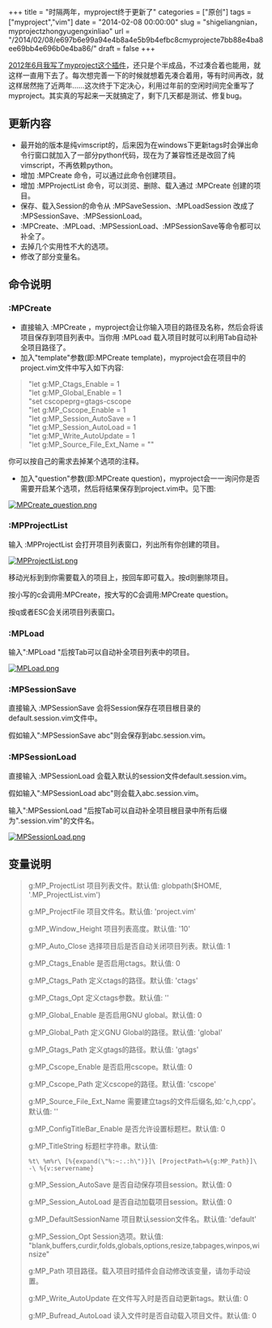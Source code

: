 +++
title = "时隔两年，myproject终于更新了"
categories = ["原创"]
tags = ["myproject","vim"]
date = "2014-02-08 00:00:00"
slug = "shigeliangnian，myprojectzhongyugengxinliao"
url = "/2014/02/08/e697b6e99a94e4b8a4e5b9b4efbc8cmyprojecte7bb88e4ba8ee69bb4e696b0e4ba86/"
draft = false
+++

[2012年6月我写了myproject这个插件](http://www.jiazhoulvke.com/170.html)，还只是个半成品，不过凑合着也能用，就这样一直用下去了。每次想完善一下的时候就想着先凑合着用，等有时间再改，就这样居然拖了近两年……这次终于下定决心，利用过年前的空闲时间完全重写了myproject。其实真的写起来一天就搞定了，剩下几天都是测试、修复bug。

## 更新内容

* 最开始的版本是纯vimscript的，后来因为在windows下更新tags时会弹出命令行窗口就加入了一部分python代码，现在为了兼容性还是改回了纯vimscript，不再依赖python。
* 增加 :MPCreate 命令，可以通过此命令创建项目。
* 增加 :MPProjectList 命令，可以浏览、删除、载入通过 :MPCreate 创建的项目。
* 保存、载入Session的命令从 :MPSaveSession、:MPLoadSession 改成了 :MPSessionSave、:MPSessionLoad。
* :MPCreate、:MPLoad、:MPSessionLoad、:MPSessionSave等命令都可以补全了。
* 去掉几个实用性不大的选项。
* 修改了部分变量名。

## 命令说明

### :MPCreate

* 直接输入 :MPCreate ，myproject会让你输入项目的路径及名称，然后会将该项目保存到项目列表中。当你用 :MPLoad 载入项目时就可以利用Tab自动补全项目路径了。
* 加入"template"参数(即:MPCreate template)，myproject会在项目中的project.vim文件中写入如下内容:

> "let g:MP_Ctags_Enable = 1  
> "let g:MP_Global_Enable = 1  
> "set cscopeprg=gtags-cscope  
> "let g:MP_Cscope_Enable = 1  
> "let g:MP_Session_AutoSave = 1  
> "let g:MP_Session_AutoLoad = 1  
> "let g:MP_Write_AutoUpdate = 1  
> "let g:MP_Source_File_Ext_Name = ""

你可以按自己的需求去掉某个选项的注释。

* 加入"question"参数(即:MPCreate question)，myproject会一一询问你是否需要开启某个选项，然后将结果保存到project.vim中。见下图:

[![MPCreate_question.png](http://www.jiazhoulvke.com/wp-content/uploads/2014/02/MPCreate_question.png)](http://www.jiazhoulvke.com/wp-content/uploads/2014/02/MPCreate_question.png)

### :MPProjectList

输入 :MPProjectList 会打开项目列表窗口，列出所有你创建的项目。

[![MPProjectList.png](http://www.jiazhoulvke.com/wp-content/uploads/2014/02/MPProjectList.png)](http://www.jiazhoulvke.com/wp-content/uploads/2014/02/MPProjectList.png)

移动光标到到你需要载入的项目上，按回车即可载入。按d则删除项目。

按小写的c会调用:MPCreate，按大写的C会调用:MPCreate question。

按q或者ESC会关闭项目列表窗口。

### :MPLoad

输入":MPLoad "后按Tab可以自动补全项目列表中的项目。

[![MPLoad.png](http://www.jiazhoulvke.com/wp-content/uploads/2014/02/MPLoad.png)](http://www.jiazhoulvke.com/wp-content/uploads/2014/02/MPLoad.png)

### :MPSessionSave

直接输入 :MPSessionSave 会将Session保存在项目根目录的default.session.vim文件中。

假如输入":MPSessionSave abc"则会保存到abc.session.vim。

### :MPSessionLoad

直接输入 :MPSessionLoad 会载入默认的session文件default.session.vim。

假如输入":MPSessionLoad abc"则会载入abc.session.vim。

输入":MPSessionLoad "后按Tab可以自动补全项目根目录中所有后缀为".session.vim"的文件名。

[![MPSessionLoad.png](http://www.jiazhoulvke.com/wp-content/uploads/2014/02/MPSessionLoad.png)](http://www.jiazhoulvke.com/wp-content/uploads/2014/02/MPSessionLoad.png)

## 变量说明

> g:MP_ProjectList 项目列表文件。默认值: globpath($HOME, '.MP_ProjectList.vim')
> 
> g:MP_ProjectFile 项目文件名。默认值: 'project.vim'
> 
> g:MP_Window_Height 项目列表高度。默认值: '10'
> 
> g:MP_Auto_Close 选择项目后是否自动关闭项目列表。默认值: 1
> 
> g:MP_Ctags_Enable 是否启用ctags。默认值: 0
> 
> g:MP_Ctags_Path 定义ctags的路径。默认值: 'ctags'
> 
> g:MP_Ctags_Opt 定义ctags参数。默认值: ''
> 
> g:MP_Global_Enable 是否启用GNU global。默认值: 0
> 
> g:MP_Global_Path 定义GNU Global的路径。默认值: 'global'
> 
> g:MP_Gtags_Path 定义gtags的路径。默认值: 'gtags'
> 
> g:MP_Cscope_Enable 是否启用cscope。默认值: 0
> 
> g:MP_Cscope_Path 定义cscope的路径。默认值: 'cscope'
> 
> g:MP_Source_File_Ext_Name 需要建立tags的文件后缀名,如:'c,h,cpp'。默认值: ''
> 
> g:MP_ConfigTitleBar_Enable 是否允许设置标题栏。默认值: 0
> 
> g:MP_TitleString 标题栏字符串。默认值: 
>     
>     %t\ %m%r\ [%{expand(\"%:~:.:h\")}]\ [ProjectPath=%{g:MP_Path}]\ -\ %{v:servername}
> 
> g:MP_Session_AutoSave 是否自动保存项目session。默认值: 0
> 
> g:MP_Session_AutoLoad 是否自动加载项目session。默认值: 0
> 
> g:MP_DefaultSessionName 项目默认session文件名。默认值: 'default'
> 
> g:MP_Session_Opt Session选项。默认值: "blank,buffers,curdir,folds,globals,options,resize,tabpages,winpos,winsize"
> 
> g:MP_Path 项目路径。载入项目时插件会自动修改该变量，请勿手动设置。
> 
> g:MP_Write_AutoUpdate 在文件写入时是否自动更新tags。默认值: 0
> 
> g:MP_Bufread_AutoLoad 读入文件时是否自动载入项目文件。默认值: 0